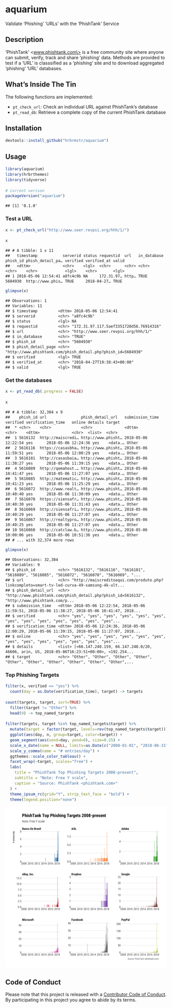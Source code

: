 
# aquarium

Validate ‘Phishing’ ‘URLs’ with the ‘PhishTank’ Service

## Description

‘PhishTank’ \<www.phishtank.com\> is a free community site where anyone
can submit, verify, track and share ‘phishing’ data. Methods are
provided to test if a ‘URL’ is classsified as a ‘phishing’ site and to
download aggregated ‘phishing’ ‘URL’ databases.

## What’s Inside The Tin

The following functions are implemented:

  - `pt_check_url`: Check an individual URL against PhishTank’s database
  - `pt_read_db`: Retrieve a complete copy of the current PhishTank
    database

## Installation

``` r
devtools::install_github("hrbrmstr/aquarium")
```

## Usage

``` r
library(aquarium)
library(hrbrthemes)
library(tidyverse)

# current verison
packageVersion("aquarium")
```

    ## [1] '0.1.0'

### Test a URL

``` r
x <- pt_check_url("http://www.seer.revpsi.org/hhh/1/")

x
```

    ## # A tibble: 1 x 11
    ##   timestamp           serverid status requestid  url   in_database phish_id phish_detail_pa… verified verified_at valid
    ##   <dttm>              <chr>    <lgl>  <chr>      <chr> <chr>       <chr>    <chr>            <lgl>    <chr>       <lgl>
    ## 1 2018-05-06 12:54:41 a8fc4c9b NA     172.31.97… http… TRUE        5604930  http://www.phis… TRUE     2018-04-27… TRUE

``` r
glimpse(x)
```

    ## Observations: 1
    ## Variables: 11
    ## $ timestamp         <dttm> 2018-05-06 12:54:41
    ## $ serverid          <chr> "a8fc4c9b"
    ## $ status            <lgl> NA
    ## $ requestid         <chr> "172.31.97.117.5aef3351720d56.76914316"
    ## $ url               <chr> "http://www.seer.revpsi.org/hhh/1/"
    ## $ in_database       <chr> "TRUE"
    ## $ phish_id          <chr> "5604930"
    ## $ phish_detail_page <chr> "http://www.phishtank.com/phish_detail.php?phish_id=5604930"
    ## $ verified          <lgl> TRUE
    ## $ verified_at       <chr> "2018-04-27T19:38:43+00:00"
    ## $ valid             <lgl> TRUE

### Get the databases

``` r
x <- pt_read_db(.progress = FALSE)

x
```

    ## # A tibble: 32,384 x 9
    ##    phish_id url               phish_detail_url   submission_time     verified verification_time   online details target
    ##  * <chr>    <chr>             <chr>              <dttm>              <chr>    <dttm>              <chr>  <list>  <chr> 
    ##  1 5616132  http://maiscredi… http://www.phisht… 2018-05-06 12:22:54 yes      2018-05-06 12:24:36 yes    <data.… Other 
    ##  2 5616116  https://casasbha… http://www.phisht… 2018-05-06 11:59:51 yes      2018-05-06 12:00:29 yes    <data.… Other 
    ##  3 5616101  http://casasbaia… http://www.phisht… 2018-05-06 11:38:27 yes      2018-05-06 11:39:15 yes    <data.… Other 
    ##  4 5616089  http://qemahost.… http://www.phisht… 2018-05-06 10:41:47 yes      2018-05-06 11:27:07 yes    <data.… Other 
    ##  5 5616085  http://matematic… http://www.phisht… 2018-05-06 10:41:23 yes      2018-05-06 11:25:29 yes    <data.… Other 
    ##  6 5616072  http://www.realt… http://www.phisht… 2018-05-06 10:40:40 yes      2018-05-06 11:30:09 yes    <data.… Other 
    ##  7 5616070  https://siensafr… http://www.phisht… 2018-05-06 10:40:30 yes      2018-05-06 11:31:43 yes    <data.… Other 
    ##  8 5616069  http://siensafri… http://www.phisht… 2018-05-06 10:40:29 yes      2018-05-06 11:27:07 yes    <data.… Other 
    ##  9 5616067  http://realtypro… http://www.phisht… 2018-05-06 10:40:25 yes      2018-05-06 11:27:07 yes    <data.… Other 
    ## 10 5616060  http://catclaw.b… http://www.phisht… 2018-05-06 10:00:06 yes      2018-05-06 10:51:36 yes    <data.… Other 
    ## # ... with 32,374 more rows

``` r
glimpse(x)
```

    ## Observations: 32,384
    ## Variables: 9
    ## $ phish_id          <chr> "5616132", "5616116", "5616101", "5616089", "5616085", "5616072", "5616070", "5616069", "...
    ## $ url               <chr> "http://maiscreditoaqui.com/produto.php?linkcompleto=smart-tv-led-curva-49-samsung-4k-ult...
    ## $ phish_detail_url  <chr> "http://www.phishtank.com/phish_detail.php?phish_id=5616132", "http://www.phishtank.com/p...
    ## $ submission_time   <dttm> 2018-05-06 12:22:54, 2018-05-06 11:59:51, 2018-05-06 11:38:27, 2018-05-06 10:41:47, 2018...
    ## $ verified          <chr> "yes", "yes", "yes", "yes", "yes", "yes", "yes", "yes", "yes", "yes", "yes", "yes", "yes"...
    ## $ verification_time <dttm> 2018-05-06 12:24:36, 2018-05-06 12:00:29, 2018-05-06 11:39:15, 2018-05-06 11:27:07, 2018...
    ## $ online            <chr> "yes", "yes", "yes", "yes", "yes", "yes", "yes", "yes", "yes", "yes", "yes", "yes", "yes"...
    ## $ details           <list> [<66.147.240.159, 66.147.240.0/20, 46606, arin, US, 2018-05-06T16:23:51+00:00>, <192.254...
    ## $ target            <chr> "Other", "Other", "Other", "Other", "Other", "Other", "Other", "Other", "Other", "Other",...

### Top Phishing Targets

``` r
filter(x, verified == "yes") %>% 
  count(day = as.Date(verification_time), target) -> targets

count(targets, target, sort=TRUE) %>%
  filter(target != "Other") %>% 
  head(9) -> top_named_targets

filter(targets, target %in% top_named_targets$target) %>% 
  mutate(target = factor(target, levels=rev(top_named_targets$target))) %>% 
  ggplot(aes(day, n, group=target, color=target)) +
  geom_segment(aes(xend=day, yend=0), size=0.25) +
  scale_x_date(name = NULL, limits=as.Date(c("2008-01-01", "2018-06-31"))) +
  scale_y_comma(name = "# entries/day") +
  ggthemes::scale_color_tableau() +
  facet_wrap(~target, scales="free") +
  labs(
    title = "PhishTank Top Phishing Targets 2008-present",
    subtitle = "Note: Free Y scale",
    caption = "Source: PhishTank <phishtank.com>"
  ) +
  theme_ipsum_rc(grid="Y", strip_text_face = "bold") +
  theme(legend.position="none")
```

<img src="README_files/figure-gfm/tgts-1.png" width="864" />

## Code of Conduct

Please note that this project is released with a [Contributor Code of
Conduct](CONDUCT.md). By participating in this project you agree to
abide by its terms.
